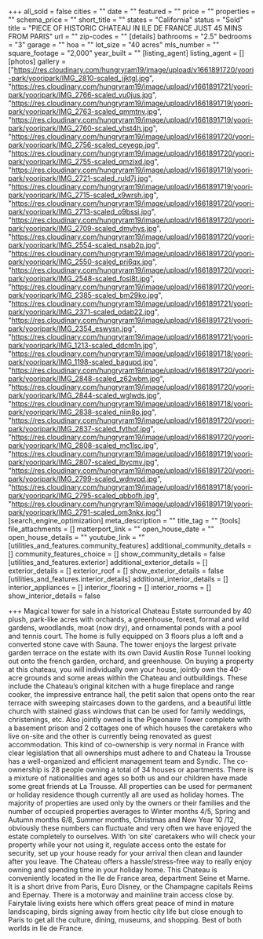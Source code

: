 +++
all_sold = false
cities = ""
date = ""
featured = ""
price = ""
properties = ""
schema_price = ""
short_title = ""
states = "California"
status = "Sold"
title = "PIECE OF HISTORIC CHATEAU IN ILE DE FRANCE JUST 45 MINS FROM PARIS"
url = ""
zip-codes = ""
[details]
bathrooms = "2.5"
bedrooms = "3"
garage = ""
hoa = ""
lot_size = "40 acres"
mls_number = ""
square_footage = "2,000"
year_built = ""
[listing_agent]
listing_agent = []
[photos]
gallery = ["https://res.cloudinary.com/hungryram19/image/upload/v1661891720/yoori-park/yooripark/IMG_2810-scaled_jjktgl.jpg", "https://res.cloudinary.com/hungryram19/image/upload/v1661891721/yoori-park/yooripark/IMG_2766-scaled_vu0jus.jpg", "https://res.cloudinary.com/hungryram19/image/upload/v1661891719/yoori-park/yooripark/IMG_2763-scaled_qmmtnv.jpg", "https://res.cloudinary.com/hungryram19/image/upload/v1661891719/yoori-park/yooripark/IMG_2760-scaled_yhst4h.jpg", "https://res.cloudinary.com/hungryram19/image/upload/v1661891720/yoori-park/yooripark/IMG_2756-scaled_ceyegp.jpg", "https://res.cloudinary.com/hungryram19/image/upload/v1661891720/yoori-park/yooripark/IMG_2755-scaled_qmzixd.jpg", "https://res.cloudinary.com/hungryram19/image/upload/v1661891719/yoori-park/yooripark/IMG_2721-scaled_ruld7j.jpg", "https://res.cloudinary.com/hungryram19/image/upload/v1661891719/yoori-park/yooripark/IMG_2715-scaled_x9wrsh.jpg", "https://res.cloudinary.com/hungryram19/image/upload/v1661891720/yoori-park/yooripark/IMG_2713-scaled_o9bssi.jpg", "https://res.cloudinary.com/hungryram19/image/upload/v1661891720/yoori-park/yooripark/IMG_2709-scaled_dmyhys.jpg", "https://res.cloudinary.com/hungryram19/image/upload/v1661891720/yoori-park/yooripark/IMG_2554-scaled_nsab2p.jpg", "https://res.cloudinary.com/hungryram19/image/upload/v1661891720/yoori-park/yooripark/IMG_2550-scaled_pri6qx.jpg", "https://res.cloudinary.com/hungryram19/image/upload/v1661891720/yoori-park/yooripark/IMG_2548-scaled_fosl8t.jpg", "https://res.cloudinary.com/hungryram19/image/upload/v1661891720/yoori-park/yooripark/IMG_2385-scaled_bm29ko.jpg", "https://res.cloudinary.com/hungryram19/image/upload/v1661891721/yoori-park/yooripark/IMG_2371-scaled_odab22.jpg", "https://res.cloudinary.com/hungryram19/image/upload/v1661891721/yoori-park/yooripark/IMG_2354_eswysn.jpg", "https://res.cloudinary.com/hungryram19/image/upload/v1661891721/yoori-park/yooripark/IMG_1213-scaled_ddcm1n.jpg", "https://res.cloudinary.com/hungryram19/image/upload/v1661891718/yoori-park/yooripark/IMG_1198-scaled_bagupd.jpg", "https://res.cloudinary.com/hungryram19/image/upload/v1661891720/yoori-park/yooripark/IMG_2848-scaled_z62wbm.jpg", "https://res.cloudinary.com/hungryram19/image/upload/v1661891720/yoori-park/yooripark/IMG_2844-scaled_wglwds.jpg", "https://res.cloudinary.com/hungryram19/image/upload/v1661891718/yoori-park/yooripark/IMG_2838-scaled_niin8p.jpg", "https://res.cloudinary.com/hungryram19/image/upload/v1661891720/yoori-park/yooripark/IMG_2837-scaled_fvthof.jpg", "https://res.cloudinary.com/hungryram19/image/upload/v1661891720/yoori-park/yooripark/IMG_2808-scaled_mc1lsc.jpg", "https://res.cloudinary.com/hungryram19/image/upload/v1661891719/yoori-park/yooripark/IMG_2807-scaled_lbycmv.jpg", "https://res.cloudinary.com/hungryram19/image/upload/v1661891720/yoori-park/yooripark/IMG_2799-scaled_wdnvpd.jpg", "https://res.cloudinary.com/hungryram19/image/upload/v1661891718/yoori-park/yooripark/IMG_2795-scaled_qbbofh.jpg", "https://res.cloudinary.com/hungryram19/image/upload/v1661891719/yoori-park/yooripark/IMG_2791-scaled_om3nkx.jpg"]
[search_engine_optimization]
meta_description = ""
title_tag = ""
[tools]
file_attachments = []
matterport_link = ""
open_house_date = ""
open_house_details = ""
youtube_link = ""
[utilities_and_features.community_features]
additional_community_details = []
community_features_choice = []
show_community_details = false
[utilities_and_features.exterior]
additional_exterior_details = []
exterior_details = []
exterior_roof = []
show_exterior_details = false
[utilities_and_features.interior_details]
additional_interior_details = []
interior_appliances = []
interior_flooring = []
interior_rooms = []
show_interior_details = false

+++
Magical tower for sale in a historical Chateau Estate surrounded by 40 plush, park-like acres with orchards, a greenhouse, forest, formal and wild gardens, woodlands, moat (now dry), and ornamental ponds with a pool and tennis court. The home is fully equipped on 3 floors plus a loft and a converted stone cave with Sauna. The tower enjoys the largest private garden terrace on the estate with its own David Austin Rose Tunnel looking out onto the french garden, orchard, and greenhouse. On buying a property at this chateau, you will individually own your house, jointly own the 40-acre grounds and some areas within the Chateau and outbuildings. These include the Chateau’s original kitchen with a huge fireplace and range cooker, the impressive entrance hall, the petit salon that opens onto the rear terrace with sweeping staircases down to the gardens, and a beautiful little church with stained glass windows that can be used for family weddings, christenings, etc. Also jointly owned is the Pigeonaire Tower complete with a basement prison and 2 cottages one of which houses the caretakers who live on-site and the other is currently being renovated as guest accommodation. This kind of co-ownership is very normal in France with clear legislation that all ownerships must adhere to and Chateau la Trousse has a well-organized and efficient management team and Syndic. The co-ownership is 28 people owning a total of 34 houses or apartments. There is a mixture of nationalities and ages so both us and our children have made some great friends at La Trousse. All properties can be used for permanent or holiday residence though currently all are used as holiday homes. The majority of properties are used only by the owners or their families and the number of occupied properties averages to Winter months 4/5, Spring and Autumn months 6/8, Summer months, Christmas and New Year 10 /12, obviously these numbers can fluctuate and very often we have enjoyed the estate completely to ourselves. With ‘on site’ caretakers who will check your property while your not using it, regulate access onto the estate for security, set up your house ready for your arrival then clean and launder after you leave. The Chateau offers a hassle/stress-free way to really enjoy owning and spending time in your holiday home. This Chateau is conveniently located in the Ile de France area, department Seine et Marne. It is a short drive from Paris, Euro Disney, or the Champagne capitals Reims and Epernay. There is a motorway and mainline train access close by. Fairytale living exists here which offers great peace of mind in mature landscaping, birds signing away from hectic city life but close enough to Paris to get all the culture, dining, museums, and shopping. Best of both worlds in Ile de France.
